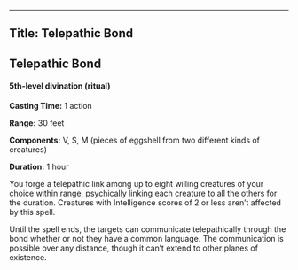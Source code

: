 -------------------------
Title: Telepathic Bond
-------------------------

## Telepathic Bond

#### 5th-level divination (ritual)


**Casting Time:** 1 action

**Range:** 30 feet

**Components:** V, S, M (pieces of eggshell from two
different kinds of creatures)

**Duration:** 1 hour


You forge a telepathic link among up to eight willing creatures of your
choice within range, psychically linking each creature to all the others
for the duration. Creatures with Intelligence scores of 2 or less aren’t
affected by this spell.

Until the spell ends, the targets can communicate telepathically through
the bond whether or not they have a common language. The communication
is possible over any distance, though it can’t extend to other planes of
existence.


